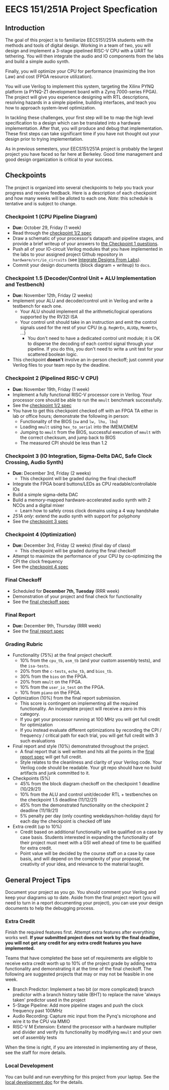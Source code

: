 # EECS 151/251A Project Specfication

## Introduction
The goal of this project is to familiarize EECS151/251A students with the methods and tools of digital design.
Working in a team of two, you will design and implement a 3-stage pipelined RISC-V CPU with a UART for tethering.
You will then integrate the audio and IO components from the labs and build a simple audio synth.
<!-- Afterwards, you will build a hardware accelerator to accelerate a small Convolutional Neural Network and do a system integration with your RISC-V CPU. -->

Finally, you will optimize your CPU for performance (maximizing the Iron Law) and cost (FPGA resource utilization).

You will use Verilog to implement this system, targeting the Xilinx PYNQ platform (a PYNQ-Z1 development board with a Zynq 7000-series FPGA).
The project will give you experience designing with RTL descriptions, resolving hazards in a simple pipeline, building interfaces, and teach you how to approach system-level optimization.

In tackling these challenges, your first step will be to map the high level specification to a design which can be translated into a hardware implementation.
After that, you will produce and debug that implementation.
These first steps can take significant time if you have not thought out your design prior to trying implementation.

As in previous semesters, your EECS151/251A project is probably the largest project you have faced so far here at Berkeley.
Good time management and good design organization is critical to your success.

## Checkpoints
The project is organized into several checkpoints to help you track your progress and receive feedback.
Here is a description of each checkpoint and how many weeks will be alloted to each one.
*Note*: this schedule is tentative and is subject to change.

### Checkpoint 1 (CPU Pipeline Diagram)
- **Due:** October 29, Friday (1 week)
- Read through the [checkpoint 1/2 spec](./checkpoint1.md)
- Draw a schematic of your processor's datapath and pipeline stages, and provide a brief writeup of your answers to [the Checkpoint 1 questions](./checkpoint1.md#checkpoint-1-questions).
- Push all of your IO-circuit Verilog modules that you have implemented in the labs to your assigned project Github repository in `hardware/src/io_circuits` (see [Integrate Designs From Labs](./checkpoint1.md#integrate-designs-from-labs)).
- Commit your design documents (block diagram + writeup) to `docs`.

### Checkpoint 1.5 (Decoder/Control Unit + ALU Implementation and Testbench)
- **Due:** November 12th, Friday (2 weeks)
- Implement your ALU and decoder/control unit in Verilog and write a testbench for each one.
  - Your ALU should implement all the arithmetic/logical operations supported by the RV32I ISA
  - Your control unit should take in an instruction and emit the control signals used for the rest of your CPU (e.g. `RegWrEn`, `ALUOp`, `MemWrEn`, ...)
    - You don't need to have a dedicated control unit module; it is OK to disperse the decoding of each control signal through your pipeline. If you do this, you don't need to write a unit test for your scattered boolean logic.
- This checkpoint **doesn't** involve an in-person checkoff; just commit your Verilog files to your team repo by the deadline.

### Checkpoint 2 (Pipelined RISC-V CPU)
- **Due:** November 19th, Friday (1 week)
- Implement a fully functional RISC-V processor core in Verilog. Your processor core should be able to run the `mmult` benchmark successfully.
- See the [checkpoint 1/2 spec](./checkpoint1.md)
- You have to get this checkpoint checked off with an FPGA TA either in lab or office hours; demonstrate the following in person:
    - Functionality of the BIOS (`sw` and `lw, lhu, lbu`)
    - Loading `mmult` using `hex_to_serial` into the IMEM/DMEM
    - Jumping to `mmult` from the BIOS, successful execution of `mmult` with the correct checksum, and jump back to BIOS
    - The measured CPI should be less than 1.2

### Checkpoint 3 (IO Integration, Sigma-Delta DAC, Safe Clock Crossing, Audio Synth)
- **Due:** December 3rd, Friday (2 weeks)
  - This checkpoint will be graded during the final checkoff
- Integrate the FPGA board buttons/LEDs as CPU readable/controllable IOs
- Build a simple sigma-delta DAC
- Build a memory-mapped hardware-accelerated audio synth with 2 NCOs and a digital mixer
  - Learn how to safely cross clock domains using a 4 way handshake
- *251A only*: extend the audio synth with support for polyphony
- See the [checkpoint 3 spec](./checkpoint3.md)

### Checkpoint 4 (Optimization)
- **Due:** December 3rd, Friday (2 weeks) (final day of class)
  - This checkpoint will be graded during the final checkoff
- Attempt to maximize the performance of your CPU by co-optimizing the CPI the clock frequency
- See the [checkpoint 4 spec](./checkpoint4.md)

### Final Checkoff
- Scheduled for **December 7th, Tuesday** (RRR week)
- Demonstration of your project and final check for functionality
- See the [final checkoff spec](./final_checkoff.md)

### Final Report
- **Due:** December 9th, Thursday (RRR week)
- See the [final report spec](./final_report.md)

### Grading Rubric
- Functionality (75%) at the final project checkoff.
    - 10% from the `cpu_tb`, `asm_tb` (and your custom assembly tests), and the `isa-tests`.
    - 20% from the `c-tests`, `echo_tb`, and `bios_tb`.
    - 30% from the `bios` on the FPGA.
    - 20% from `mmult` on the FPGA.
    - 10% from the `user_io_test` on the FPGA.
    - 10% from `piano` on the FPGA.
- Optimization (10%) from the final report submission.
    - This score is contingent on implementing all the required functionality. An incomplete project will receive a zero in this category.
    - If you get your processor running at 100 MHz you will get full credit for optimization
    - If you instead evaluate different optimizations by recording the CPI / frequency / critical path for each trial, you will get full credit with 3 such evaluations
- Final report and style (10%) demonstrated throughout the project.
    - A final report that is well written and hits all the points in the [final report spec](./final_report.md) will get full credit.
    - Style relates to the cleanliness and clarity of your Verilog code. Your Verilog code should be readable. Your git repo should have no build artifacts and junk committed to it.
- Checkpoints (5%)
    - 45% from the block diagram checkoff on the checkpoint 1 deadline (10/29/21)
    - 10% from the ALU and control unit/decoder RTL + testbenches on the checkpoint 1.5 deadline (11/12/21)
    - 45% from the demonstrated functionality on the checkpoint 2 deadline (11/19/21)
    - 5% penalty per day (only counting weekdays/non-holiday days) for each day the checkpoint is checked off late
- Extra credit (up to 10%)
    - Credit based on additional functionality will be qualified on a case by case basis. Students interested in expanding the functionality of their project must meet with a GSI well ahead of time to be qualified for extra credit.
    - Point value will be decided by the course staff on a case by case basis, and will depend on the complexity of your proposal, the creativity of your idea, and relevance to the material taught.

## General Project Tips
Document your project as you go.
You should comment your Verilog and keep your diagrams up to date.
Aside from the final project report (you will need to turn in a report documenting your project), you can use your design documents to help the debugging process.

### Extra Credit
Finish the required features first.
Attempt extra features after everything works well.
**If your submitted project does not work by the final deadline, you will not get any credit for any extra credit features you have implemented.**

Teams that have completed the base set of requirements are eligible to receive extra credit worth up to 10% of the project grade by adding extra functionality and demonstrating it at the time of the final checkoff.
The following are suggested projects that may or may not be feasible in one week.

- Branch Predictor: Implement a two bit (or more complicated) branch predictor with a branch history table (BHT) to replace the naive 'always taken' predictor used in the project
- 5-Stage Pipeline: Add more pipeline stages and push the clock frequency past 100MHz
- Audio Recording: Capture mic input from the Pynq's microphone and wire it to the CPU via MMIO
- RISC-V M Extension: Extend the processor with a hardware multiplier and divider and verify its functionality by modifying `mmult` and your own set of assembly tests

When the time is right, if you are interested in implementing any of these, see the staff for more details.

### Local Development
You can build and run everything for this project from your laptop.
See the [local development doc](./local_dev.md) for the details.
